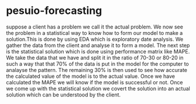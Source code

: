 # pesuio-forecasting
suppose a client has a problem we call it the actual problem. We now see the problem in a statistical way to know how to form our model to make a solution.This is done by using EDA which is exploratory date analysis. We gather the data from the client and analyse it to form a model. The next step is the statistical solution which is done using performance matrix like MAPE. We take the data that we have and split it in the ratio of 70-30 or 80-20 in such a way that that 70% of the data is put in the model for the computer to analayse the pattern. The remaining 30% is then used to see how accurate the calculated value of the model is to the actual value. Once we have calculated the MAPE we will know if the model is successful or not. Once we come up with the statistical solution we covert the solution into an actual solution which can be understood by the client.
